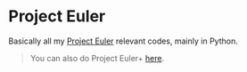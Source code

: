 # Project Euler
Basically all my [Project Euler](https://projecteuler.net/) relevant codes, mainly in Python.
> You can also do Project Euler+ [here](https://www.hackerrank.com/contests/projecteuler/challenges).